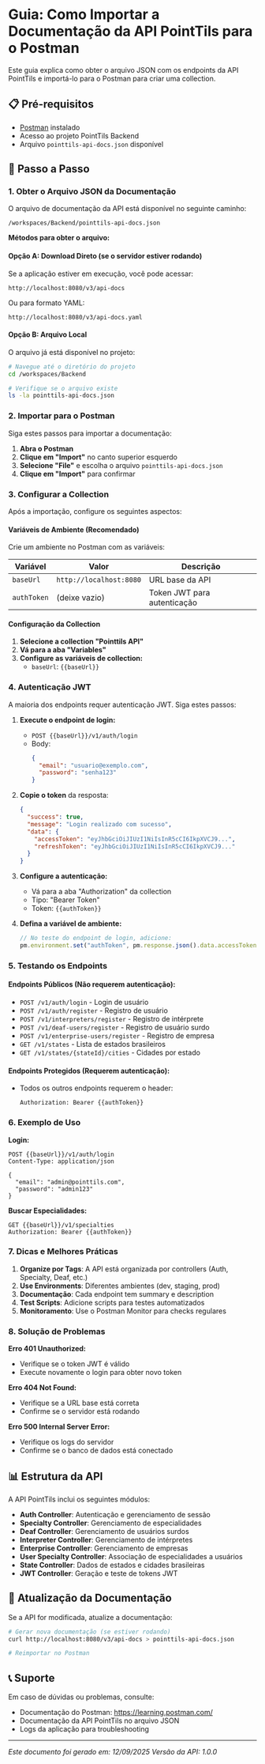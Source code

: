 # Guia: Como Importar a Documentação da API PointTils para o Postman

Este guia explica como obter o arquivo JSON com os endpoints da API PointTils e importá-lo para o Postman para criar uma collection.

## 📋 Pré-requisitos

- [Postman](https://www.postman.com/downloads/) instalado
- Acesso ao projeto PointTils Backend
- Arquivo `pointtils-api-docs.json` disponível

## 🚀 Passo a Passo

### 1. Obter o Arquivo JSON da Documentação

O arquivo de documentação da API está disponível no seguinte caminho:

```
/workspaces/Backend/pointtils-api-docs.json
```

**Métodos para obter o arquivo:**

#### Opção A: Download Direto (se o servidor estiver rodando)
Se a aplicação estiver em execução, você pode acessar:
```
http://localhost:8080/v3/api-docs
```
Ou para formato YAML:
```
http://localhost:8080/v3/api-docs.yaml
```

#### Opção B: Arquivo Local
O arquivo já está disponível no projeto:
```bash
# Navegue até o diretório do projeto
cd /workspaces/Backend

# Verifique se o arquivo existe
ls -la pointtils-api-docs.json
```

### 2. Importar para o Postman

Siga estes passos para importar a documentação:

1. **Abra o Postman**
2. **Clique em "Import"** no canto superior esquerdo
3. **Selecione "File"** e escolha o arquivo `pointtils-api-docs.json`
4. **Clique em "Import"** para confirmar

### 3. Configurar a Collection

Após a importação, configure os seguintes aspectos:

#### Variáveis de Ambiente (Recomendado)
Crie um ambiente no Postman com as variáveis:

| Variável | Valor | Descrição |
|----------|-------|-----------|
| `baseUrl` | `http://localhost:8080` | URL base da API |
| `authToken` | (deixe vazio) | Token JWT para autenticação |

#### Configuração da Collection
1. **Selecione a collection "Pointtils API"**
2. **Vá para a aba "Variables"**
3. **Configure as variáveis de collection:**
   - `baseUrl`: `{{baseUrl}}`

### 4. Autenticação JWT

A maioria dos endpoints requer autenticação JWT. Siga estes passos:

1. **Execute o endpoint de login:**
   - `POST {{baseUrl}}/v1/auth/login`
   - Body:
     ```json
     {
       "email": "usuario@exemplo.com",
       "password": "senha123"
     }
     ```

2. **Copie o token** da resposta:
   ```json
   {
     "success": true,
     "message": "Login realizado com sucesso",
     "data": {
       "accessToken": "eyJhbGciOiJIUzI1NiIsInR5cCI6IkpXVCJ9...",
       "refreshToken": "eyJhbGciOiJIUzI1NiIsInR5cCI6IkpXVCJ9..."
     }
   }
   ```

3. **Configure a autenticação:**
   - Vá para a aba "Authorization" da collection
   - Tipo: "Bearer Token"
   - Token: `{{authToken}}`

4. **Defina a variável de ambiente:**
   ```javascript
   // No teste do endpoint de login, adicione:
   pm.environment.set("authToken", pm.response.json().data.accessToken);
   ```

### 5. Testando os Endpoints

#### Endpoints Públicos (Não requerem autenticação):
- `POST /v1/auth/login` - Login de usuário
- `POST /v1/auth/register` - Registro de usuário
- `POST /v1/interpreters/register` - Registro de intérprete
- `POST /v1/deaf-users/register` - Registro de usuário surdo
- `POST /v1/enterprise-users/register` - Registro de empresa
- `GET /v1/states` - Lista de estados brasileiros
- `GET /v1/states/{stateId}/cities` - Cidades por estado

#### Endpoints Protegidos (Requerem autenticação):
- Todos os outros endpoints requerem o header:
  ```
  Authorization: Bearer {{authToken}}
  ```

### 6. Exemplo de Uso

**Login:**
```http
POST {{baseUrl}}/v1/auth/login
Content-Type: application/json

{
  "email": "admin@pointtils.com",
  "password": "admin123"
}
```

**Buscar Especialidades:**
```http
GET {{baseUrl}}/v1/specialties
Authorization: Bearer {{authToken}}
```

### 7. Dicas e Melhores Práticas

1. **Organize por Tags**: A API está organizada por controllers (Auth, Specialty, Deaf, etc.)
2. **Use Environments**: Diferentes ambientes (dev, staging, prod)
3. **Documentação**: Cada endpoint tem summary e description
4. **Test Scripts**: Adicione scripts para testes automatizados
5. **Monitoramento**: Use o Postman Monitor para checks regulares

### 8. Solução de Problemas

**Erro 401 Unauthorized:**
- Verifique se o token JWT é válido
- Execute novamente o login para obter novo token

**Erro 404 Not Found:**
- Verifique se a URL base está correta
- Confirme se o servidor está rodando

**Erro 500 Internal Server Error:**
- Verifique os logs do servidor
- Confirme se o banco de dados está conectado

## 📊 Estrutura da API

A API PointTils inclui os seguintes módulos:

- **Auth Controller**: Autenticação e gerenciamento de sessão
- **Specialty Controller**: Gerenciamento de especialidades
- **Deaf Controller**: Gerenciamento de usuários surdos  
- **Interpreter Controller**: Gerenciamento de intérpretes
- **Enterprise Controller**: Gerenciamento de empresas
- **User Specialty Controller**: Associação de especialidades a usuários
- **State Controller**: Dados de estados e cidades brasileiras
- **JWT Controller**: Geração e teste de tokens JWT

## 🔄 Atualização da Documentação

Se a API for modificada, atualize a documentação:

```bash
# Gerar nova documentação (se estiver rodando)
curl http://localhost:8080/v3/api-docs > pointtils-api-docs.json

# Reimportar no Postman
```

## 📞 Suporte

Em caso de dúvidas ou problemas, consulte:
- Documentação do Postman: https://learning.postman.com/
- Documentação da API PointTils no arquivo JSON
- Logs da aplicação para troubleshooting

---

*Este documento foi gerado em: 12/09/2025*
*Versão da API: 1.0.0*
